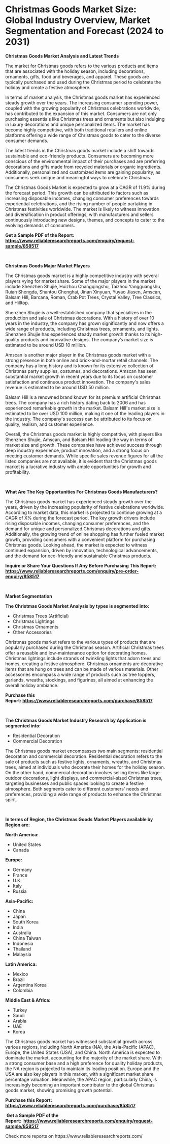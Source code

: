 <p><h1>Christmas Goods Market Size: Global Industry Overview, Market Segmentation and Forecast (2024 to 2031)</h1></p><p><strong>Christmas Goods Market Analysis and Latest Trends</strong></p>
<p><p>The market for Christmas goods refers to the various products and items that are associated with the holiday season, including decorations, ornaments, gifts, food and beverages, and apparel. These goods are typically purchased and used during the Christmas period to celebrate the holiday and create a festive atmosphere.</p><p>In terms of market analysis, the Christmas goods market has experienced steady growth over the years. The increasing consumer spending power, coupled with the growing popularity of Christmas celebrations worldwide, has contributed to the expansion of this market. Consumers are not only purchasing essentials like Christmas trees and ornaments but also indulging in luxury decorations and unique personalized items. The market has become highly competitive, with both traditional retailers and online platforms offering a wide range of Christmas goods to cater to the diverse consumer demands.</p><p>The latest trends in the Christmas goods market include a shift towards sustainable and eco-friendly products. Consumers are becoming more conscious of the environmental impact of their purchases and are preferring decorations and gifts made from recycled materials or organic ingredients. Additionally, personalized and customized items are gaining popularity, as consumers seek unique and meaningful ways to celebrate Christmas.</p><p>The Christmas Goods Market is expected to grow at a CAGR of 11.9% during the forecast period. This growth can be attributed to factors such as increasing disposable incomes, changing consumer preferences towards experiential celebrations, and the rising number of people partaking in Christmas festivities worldwide. The market is likely to witness innovation and diversification in product offerings, with manufacturers and sellers continuously introducing new designs, themes, and concepts to cater to the evolving demands of consumers.</p></p>
<p><strong>Get a Sample PDF of the Report:&nbsp; <a href="https://www.reliableresearchreports.com/enquiry/request-sample/858517">https://www.reliableresearchreports.com/enquiry/request-sample/858517</a></strong></p>
<p>&nbsp;</p>
<p><strong>Christmas Goods Major Market Players</strong></p>
<p><p>The Christmas goods market is a highly competitive industry with several players vying for market share. Some of the major players in the market include Shenzhen Shujie, Huizhou Changqingshu, Taizhou Yangguangshu, Ruian Shengda, Shantou Chenghai, Jinan Xinyuan, Yuyao Jiasen, Amscan, Balsam Hill, Barcana, Roman, Crab Pot Trees, Crystal Valley, Tree Classics, and Hilltop.</p><p>Shenzhen Shujie is a well-established company that specializes in the production and sale of Christmas decorations. With a history of over 10 years in the industry, the company has grown significantly and now offers a wide range of products, including Christmas trees, ornaments, and lights. Shenzhen Shujie has experienced steady market growth thanks to its high-quality products and innovative designs. The company’s market size is estimated to be around USD 10 million.</p><p>Amscan is another major player in the Christmas goods market with a strong presence in both online and brick-and-mortar retail channels. The company has a long history and is known for its extensive collection of Christmas party supplies, costumes, and decorations. Amscan has seen substantial market growth in recent years due to its focus on customer satisfaction and continuous product innovation. The company's sales revenue is estimated to be around USD 50 million.</p><p>Balsam Hill is a renowned brand known for its premium artificial Christmas trees. The company has a rich history dating back to 2006 and has experienced remarkable growth in the market. Balsam Hill's market size is estimated to be over USD 100 million, making it one of the leading players in the industry. The company's success can be attributed to its focus on quality, realism, and customer experience.</p><p>Overall, the Christmas goods market is highly competitive, with players like Shenzhen Shujie, Amscan, and Balsam Hill leading the way in terms of market size and growth. These companies have achieved success through deep industry experience, product innovation, and a strong focus on meeting customer demands. While specific sales revenue figures for all the listed companies are not available, it is evident that the Christmas goods market is a lucrative industry with ample opportunities for growth and profitability.</p></p>
<p>&nbsp;</p>
<p><strong>What Are The Key Opportunities For Christmas Goods Manufacturers?</strong></p>
<p><p>The Christmas goods market has experienced steady growth over the years, driven by the increasing popularity of festive celebrations worldwide. According to market data, this market is projected to continue growing at a CAGR of X% during the forecast period. The key growth drivers include rising disposable incomes, changing consumer preferences, and the demand for unique and personalized Christmas decorations and gifts. Additionally, the growing trend of online shopping has further fueled market growth, providing consumers with a convenient platform for purchasing Christmas goods. Looking ahead, the market is expected to witness continued expansion, driven by innovation, technological advancements, and the demand for eco-friendly and sustainable Christmas products.</p></p>
<p><strong>Inquire or Share Your Questions If Any Before Purchasing This Report: <a href="https://www.reliableresearchreports.com/enquiry/pre-order-enquiry/858517">https://www.reliableresearchreports.com/enquiry/pre-order-enquiry/858517</a></strong></p>
<p>&nbsp;</p>
<p><strong>Market Segmentation</strong></p>
<p><strong>The Christmas Goods Market Analysis by types is segmented into:</strong></p>
<p><ul><li>Christmas Trees (Artificial)</li><li>Christmas Lightings</li><li>Christmas Ornaments</li><li>Other Accessories</li></ul></p>
<p><p>Christmas goods market refers to the various types of products that are popularly purchased during the Christmas season. Artificial Christmas trees offer a reusable and low-maintenance option for decorating homes. Christmas lightings include strands of twinkling lights that adorn trees and homes, creating a festive atmosphere. Christmas ornaments are decorative items that are hung on trees and can be made of various materials. Other accessories encompass a wide range of products such as tree toppers, garlands, wreaths, stockings, and figurines, all aimed at enhancing the overall holiday ambiance.</p></p>
<p><strong>Purchase this Report:&nbsp;<a href="https://www.reliableresearchreports.com/purchase/858517">https://www.reliableresearchreports.com/purchase/858517</a></strong></p>
<p>&nbsp;</p>
<p><strong>The Christmas Goods Market Industry Research by Application is segmented into:</strong></p>
<p><ul><li>Residential Decoration</li><li>Commercial Decoration</li></ul></p>
<p><p>The Christmas goods market encompasses two main segments: residential decoration and commercial decoration. Residential decoration refers to the sale of products such as festive lights, ornaments, wreaths, and Christmas trees, aimed at individuals who decorate their homes for the holiday season. On the other hand, commercial decoration involves selling items like large outdoor decorations, light displays, and commercial-sized Christmas trees, targeting businesses and public spaces looking to create a festive atmosphere. Both segments cater to different customers' needs and preferences, providing a wide range of products to enhance the Christmas spirit.</p></p>
<p>&nbsp;</p>
<p><strong>In terms of Region, the Christmas Goods Market Players available by Region are:</strong></p>
<p>
    <p> <strong> North America: </strong>
        <ul>
            <li>United States</li>
            <li>Canada</li>
        </ul>
        </p> 
    <p> <strong> Europe: </strong>
        <ul>
            <li>Germany</li>
            <li>France</li>
            <li>U.K.</li>
            <li>Italy</li>
            <li>Russia</li>
        </ul>
        </p> 
    <p> <strong> Asia-Pacific: </strong>
        <ul>
            <li>China</li>
            <li>Japan</li>
            <li>South Korea</li>
            <li>India</li>
            <li>Australia</li>
            <li>China Taiwan</li>
            <li>Indonesia</li>
            <li>Thailand</li>
            <li>Malaysia</li>
        </ul>
        </p> 
    <p> <strong> Latin America: </strong>
        <ul>
            <li>Mexico</li>
            <li>Brazil</li>
            <li>Argentina Korea</li>
            <li>Colombia</li>
        </ul>
        </p> 
    <p> <strong> Middle East & Africa: </strong>
        <ul>
            <li>Turkey</li>
            <li>Saudi</li>
            <li>Arabia</li>
            <li>UAE</li>
            <li>Korea</li>
        </ul>
    </p>
    </p>
<p><p>The Christmas goods market has witnessed substantial growth across various regions, including North America (NA), the Asia-Pacific (APAC), Europe, the United States (USA), and China. North America is expected to dominate the market, accounting for the majority of the market share. With a strong consumer base and a high preference for quality holiday products, the NA region is projected to maintain its leading position. Europe and the USA are also key players in this market, with a significant market share percentage valuation. Meanwhile, the APAC region, particularly China, is increasingly becoming an important contributor to the global Christmas goods market, showing promising growth potential.</p></p>
<p><strong>Purchase this Report: <a href="https://www.reliableresearchreports.com/purchase/858517">https://www.reliableresearchreports.com/purchase/858517</a></strong></p>
<p>&nbsp;<strong>Get a Sample PDF of the Report:&nbsp;&nbsp;<a href="https://www.reliableresearchreports.com/enquiry/request-sample/858517">https://www.reliableresearchreports.com/enquiry/request-sample/858517</a></strong></p>
<p><strong></strong></p>
<p>Check more reports on https://www.reliableresearchreports.com/</p>